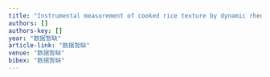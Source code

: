 ```yaml
---
title: "Instrumental measurement of cooked rice texture by dynamic rheological testing and its relation to the fine structure of rice starch"
authors: []
authors-key: []
year: "数据暂缺"
article-link: "数据暂缺"
venue: "数据暂缺"
bibex: "数据暂缺"
---
```

